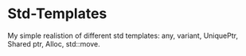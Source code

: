# Std-Templates

My simple realistion of different std templates: any, variant, UniquePtr, Shared ptr, Alloc, std::move.
